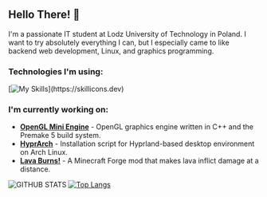 ## Hello There! 👋

I'm a passionate IT student at Lodz University of Technology in Poland.
I want to try absolutely everything I can, but I especially came to like backend web development, Linux, and graphics programming.

### Technologies I'm using:
[![My Skills](https://skillicons.dev/icons?i=cpp,cmake,java,python,godot,git,linux,bash,)](https://skillicons.dev)

### I'm currently working on:
* __[OpenGL Mini Engine](https://github.com/mat-kubiak/OpenGL-Mini-Engine)__ - OpenGL graphics engine written in C++ and the Premake 5 build system.
* __[HyprArch](https://github.com/mat-kubiak/hyprarch)__ - Installation script for Hyprland-based desktop environment on Arch Linux.
* __[Lava Burns!](https://github.com/mat-kubiak/lava-burns)__ - A Minecraft Forge mod that makes lava inflict damage at a distance.

![GITHUB STATS](https://github-readme-stats.vercel.app/api?username=mat-kubiak&show_icons=true&theme=github_dark&hide_border=true&hide=issues)
[![Top Langs](https://github-readme-stats.vercel.app/api/top-langs/?username=mat-kubiak&layout=compact&theme=github_dark&hide_border=true)](https://github.com/anuraghazra/github-readme-stats)
